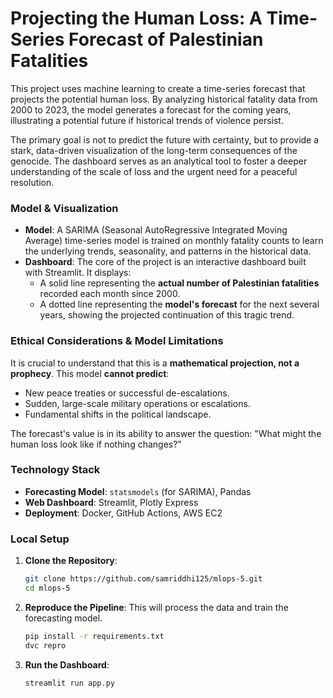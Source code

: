 # Projecting the Human Loss: A Time-Series Forecast of Palestinian Fatalities

This project uses machine learning to create a time-series forecast that projects the potential human loss. By analyzing historical fatality data from 2000 to 2023, the model generates a forecast for the coming years, illustrating a potential future if historical trends of violence persist.

The primary goal is not to predict the future with certainty, but to provide a stark, data-driven visualization of the long-term consequences of the genocide. The dashboard serves as an analytical tool to foster a deeper understanding of the scale of loss and the urgent need for a peaceful resolution.

### Model & Visualization

* **Model**: A SARIMA (Seasonal AutoRegressive Integrated Moving Average) time-series model is trained on monthly fatality counts to learn the underlying trends, seasonality, and patterns in the historical data.
* **Dashboard**: The core of the project is an interactive dashboard built with Streamlit. It displays:
    * A solid line representing the **actual number of Palestinian fatalities** recorded each month since 2000.
    * A dotted line representing the **model's forecast** for the next several years, showing the projected continuation of this tragic trend.

### **Ethical Considerations & Model Limitations**

It is crucial to understand that this is a **mathematical projection, not a prophecy**. This model **cannot predict**:
* New peace treaties or successful de-escalations.
* Sudden, large-scale military operations or escalations.
* Fundamental shifts in the political landscape.

The forecast's value is in its ability to answer the question: "What might the human loss look like if nothing changes?"

### Technology Stack 

* **Forecasting Model**: `statsmodels` (for SARIMA), Pandas
* **Web Dashboard**: Streamlit, Plotly Express
* **Deployment**: Docker, GitHub Actions, AWS EC2

### Local Setup

1.  **Clone the Repository**:
    ```bash
    git clone https://github.com/samriddhi125/mlops-5.git
    cd mlops-5
    ```

2.  **Reproduce the Pipeline**:
    This will process the data and train the forecasting model.
    ```bash
    pip install -r requirements.txt
    dvc repro
    ```

3.  **Run the Dashboard**:
    ```bash
    streamlit run app.py
    ```
